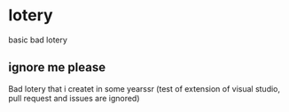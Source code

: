 # lotery
basic bad lotery

## ignore me please

Bad lotery that i createt in some yearssr 
(test of extension of visual studio, pull request and issues are ignored)
